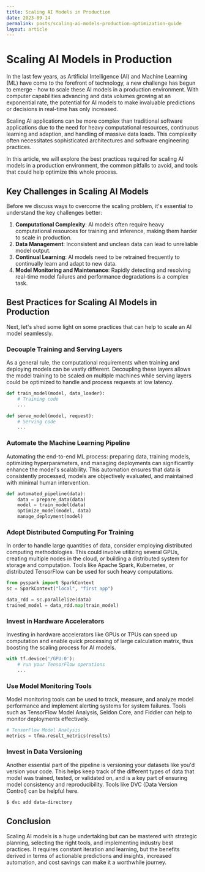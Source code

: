 ```yaml
---
title: Scaling AI Models in Production
date: 2023-09-14
permalink: posts/scaling-ai-models-production-optimization-guide
layout: article
---
```


# Scaling AI Models in Production

In the last few years, as Artificial Intelligence (AI) and Machine Learning (ML) have come to the forefront of technology, a new challenge has begun to emerge - how to scale these AI models in a production environment. With computer capabilities advancing and data volumes growing at an exponential rate, the potential for AI models to make invaluable predictions or decisions in real-time has only increased.

Scaling AI applications can be more complex than traditional software applications due to the need for heavy computational resources, continuous learning and adaption, and handling of massive data loads. This complexity often necessitates sophisticated architectures and software engineering practices.

In this article, we will explore the best practices required for scaling AI models in a production environment, the common pitfalls to avoid, and tools that could help optimize this whole process.

## Key Challenges in Scaling AI Models

Before we discuss ways to overcome the scaling problem, it's essential to understand the key challenges better:

1. **Computational Complexity**: AI models often require heavy computational resources for training and inference, making them harder to scale in production.
2. **Data Management**: Inconsistent and unclean data can lead to unreliable model output.
3. **Continual Learning**: AI models need to be retrained frequently to continually learn and adapt to new data.
4. **Model Monitoring and Maintenance**: Rapidly detecting and resolving real-time model failures and performance degradations is a complex task.

## Best Practices for Scaling AI Models in Production

Next, let's shed some light on some practices that can help to scale an AI model seamlessly.

### Decouple Training and Serving Layers

As a general rule, the computational requirements when training and deploying models can be vastly different. Decoupling these layers allows the model training to be scaled on multiple machines while serving layers could be optimized to handle and process requests at low latency.

```python
def train_model(model, data_loader):
    # Training code
    ...

def serve_model(model, request):
    # Serving code
    ...
```

### Automate the Machine Learning Pipeline

Automating the end-to-end ML process: preparing data, training models, optimizing hyperparameters, and managing deployments can significantly enhance the model's scalability. This automation ensures that data is consistently processed, models are objectively evaluated, and maintained with minimal human intervention.

```python
def automated_pipeline(data):
    data = prepare_data(data)
    model = train_model(data)
    optimize_model(model, data)
    manage_deployment(model)
```

### Adopt Distributed Computing For Training

In order to handle large quantities of data, consider employing distributed computing methodologies. This could involve utilizing several GPUs, creating multiple nodes in the cloud, or building a distributed system for storage and computation. Tools like Apache Spark, Kubernetes, or distributed TensorFlow can be used for such heavy computations.

```python
from pyspark import SparkContext
sc = SparkContext("local", "first app")

data_rdd = sc.parallelize(data)
trained_model = data_rdd.map(train_model)
```

### Invest in Hardware Accelerators

Investing in hardware accelerators like GPUs or TPUs can speed up computation and enable quick processing of large calculation matrix, thus boosting the scaling process for AI models.

```python
with tf.device('/GPU:0'):
    # run your TensorFlow operations
    ...
```

### Use Model Monitoring Tools

Model monitoring tools can be used to track, measure, and analyze model performance and implement alerting systems for system failures. Tools such as TensorFlow Model Analysis, Seldon Core, and Fiddler can help to monitor deployments effectively.

```python
# TensorFlow Model Analysis
metrics = tfma.result_metrics(results)
```

### Invest in Data Versioning

Another essential part of the pipeline is versioning your datasets like you'd version your code. This helps keep track of the different types of data that model was trained, tested, or validated on, and is a key part of ensuring model consistency and reproducibility. Tools like DVC (Data Version Control) can be helpful here.

```bash
$ dvc add data-directory
```

## Conclusion

Scaling AI models is a huge undertaking but can be mastered with strategic planning, selecting the right tools, and implementing industry best practices. It requires constant iteration and learning, but the benefits derived in terms of actionable predictions and insights, increased automation, and cost savings can make it a worthwhile journey.
